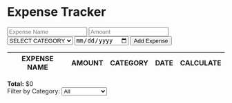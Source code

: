<!DOCTYPE html>
<html>

<head>
    <title>Expense Tracker</title>
    <link rel="stylesheet" type="text/css" href="style.css" />
</head>

<body>
    <div class="container">
        <h1>Expense Tracker</h1>
        <form id="expense-form">
            <input type="text" id="expense-name" placeholder="Expense Name" required />
            <input type="number" id="expense-amount" placeholder="Amount" required />
            <select id="expense-category" required>
                <option value="" disabled selected>SELECT CATEGORY</option>
                <option value="Food">Food</option>
                <option value="Transport">Transport</option>
                <option value="Entertainment">Entertainment</option>
                <option value="Other">Other</option>
            </select>
            <input type="date" id="expense-date" required />
            <button type="submit">Add Expense</button>
        </form>
        <div class="expense-table">
            <table>
                <thead>
                    <tr>
                        <th>EXPENSE NAME</th>
                        <th>AMOUNT</th>
                        <th>CATEGORY</th>
                        <th>DATE</th>
                        <th>CALCULATE</th>
                    </tr>
                </thead>
                <tbody id="expense-list"></tbody>
            </table>
            <div class="total-amount">
                <strong>Total:</strong> $<span id="total-amount">0</span>
            </div>
        </div>
        <div class="filter">
            <label for="filter-category">Filter by Category:</label>
            <select id="filter-category">
                <option value="All">All</option>
                <option value="Food">Food</option>
                <option value="Transport">Transport</option>
                <option value="Entertainment">Entertainment</option>
                <option value="Other">Other</option>
            </select>
        </div>
    </div>
    <script src="script.js"></script>
</body>

</html>
